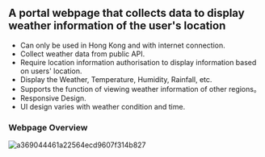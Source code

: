 ## A portal webpage that collects data to display weather information of the user's location ##
* Can only be used in Hong Kong and with internet connection. 
* Collect weather data from public API. 
* Require location information authorisation to display information based on users' location.
* Display the Weather, Temperature, Humidity, Rainfall, etc.  
* Supports the function of viewing weather information of other regions。 
* Responsive Design. 
* UI design varies with weather condition and time.

### Webpage Overview ###
![a369044461a22564ecd9607f314b827](https://github.com/coder-booker/HK_Weather_forecast_portal/assets/54313009/7ad038b2-2661-44a6-abbd-09b67a86f1ba)
